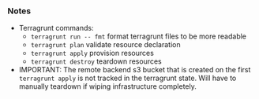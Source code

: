 ### Notes
* Terragrunt commands:
    * `terragrunt run -- fmt` format terragrunt files to be more readable
    * `terragrunt plan` validate resource declaration
    * `terragrunt apply` provision resources
    * `terragrunt destroy` teardown resources
* IMPORTANT: The remote backend s3 bucket that is created on the first `terragrunt apply` is not tracked in the terragrunt state. Will have to manually teardown if wiping infrastructure completely.